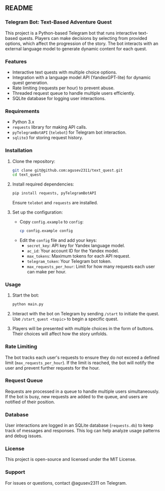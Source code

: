 ## README

### Telegram Bot: Text-Based Adventure Quest

This project is a Python-based Telegram bot that runs interactive text-based quests. Players can make decisions by selecting from provided options, which affect the progression of the story. The bot interacts with an external language model to generate dynamic content for each quest.

### Features
- Interactive text quests with multiple choice options.
- Integration with a language model API (YandexGPT-lite) for dynamic quest generation.
- Rate limiting (requests per hour) to prevent abuse.
- Threaded request queue to handle multiple users efficiently.
- SQLite database for logging user interactions.

### Requirements
- Python 3.x
- `requests` library for making API calls.
- `pyTelegramBotAPI` (`telebot`) for Telegram bot interaction.
- `sqlite3` for storing request history.
  
### Installation
1. Clone the repository:
    ```bash
    git clone git@github.com:agusev2311/text_quest.git
    cd text_quest
    ```
   
2. Install required dependencies:
    ```bash
    pip install requests, pyTelegramBotAPI
    ```
    Ensure `telebot` and `requests` are installed.

3. Set up the configuration:
    - Copy `config.example` to `config`:
        ```bash
        cp config.example config
        ```
    - Edit the `config` file and add your keys:
        - `secret_key`: API key for Yandex language model.
        - `ac_id`: Your account ID for the Yandex model.
        - `max_tokens`: Maximum tokens for each API request.
        - `telegram_token`: Your Telegram bot token.
        - `max_requests_per_hour`: Limit for how many requests each user can make per hour.

### Usage
1. Start the bot:
    ```bash
    python main.py
    ```
2. Interact with the bot on Telegram by sending `/start` to initiate the quest. Use `/start_quest <topic>` to begin a specific quest.

3. Players will be presented with multiple choices in the form of buttons. Their choices will affect how the story unfolds.

### Rate Limiting
The bot tracks each user's requests to ensure they do not exceed a defined limit (`max_requests_per_hour`). If the limit is reached, the bot will notify the user and prevent further requests for the hour.

### Request Queue
Requests are processed in a queue to handle multiple users simultaneously. If the bot is busy, new requests are added to the queue, and users are notified of their position.

### Database
User interactions are logged in an SQLite database (`requests.db`) to keep track of messages and responses. This log can help analyze usage patterns and debug issues.

### License
This project is open-source and licensed under the MIT License.

### Support
For issues or questions, contact @agusev2311 on Telegram.
